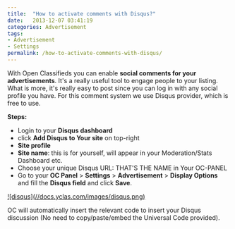 ```yaml
---
title:  "How to activate comments with Disqus?"
date:   2013-12-07 03:41:19
categories: Advertisement
tags: 
- Advertisement
- Settings
permalink: /how-to-activate-comments-with-disqus/
---
```

With Open Classifieds you can enable **social comments for your advertisements**. It's a really useful tool to engage people to your listing. What is more, it's really easy to post since you can log in with any social profile you have. For this comment system we use Disqus provider, which is free to use.

**Steps:**

  * Login to your **Disqus dashboard**
  * click **Add Disqus to Your site** on top-right
  * **Site profile**
  * **Site name**: this is for yourself, will appear in your Moderation/Stats Dashboard etc.
  * Choose your unique Disqus URL: THAT'S THE NAME in Your OC-PANEL
  * Go to your **OC Panel** > **Settings** > **Advertisement** > **Display Options** and fill the **Disqus field** and click **Save**.

<a href="//docs.yclas.com/images/disqus.png" class="thumbnail gallery-item" data-gallery>
![disqus](//docs.yclas.com/images/disqus.png) 
</a>

OC will automatically insert the relevant code to insert your Disqus discussion (No need to copy/paste/embed the Universal Code provided). 


